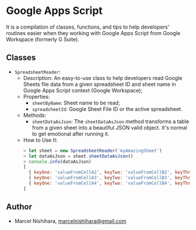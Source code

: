# Google Apps Script

It is a compilation of classes, functions, and tips to help developers' routines easier when they working with Google Apps Script from Google Workspace (formerly G Suite).


## Classes

- `SpreadsheetReader`:
  - Description: An easy-to-use class to help developers read Google Sheets file data from a given spreadsheet ID and sheet name in Google Apps Script context (Google Workspace);
  - Properties:
    - `sheetByName`: Sheet name to be read;
    - `spreadsheetId`: Google Sheet File ID or the active spreadsheet.
  - Methods:
    - `sheetDataAsJson`: The `sheetDataAsJson` method transforms a table from a given sheet into a beautiful JSON valid object. It's normal to get emotional after running it.
  - How to Use It:
    ```js
    > let sheet = new SpreadsheetReader('myAmazingSheet')
    > let dataAsJson = sheet.sheetDataAsJson()
    > console.info(dataAsJson)
    [
      { keyOne: 'valueFromCellA2', keyTwo: 'valueFromCellB2', keyThree: 'valueFromCellC2' },
      { keyOne: 'valueFromCellA3', keyTwo: 'valueFromCellB3', keyThree: 'valueFromCellC3' },
      { keyOne: 'valueFromCellA4', keyTwo: 'valueFromCellB4', keyThree: 'valueFromCellC4' }
    ]
    ```


## Author
- Marcel Nishihara, <marcelnishihara@gmail.com>
